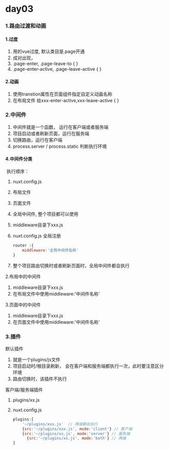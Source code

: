 # day03

### 1.路由过渡和动画

#### 1.过度

1.    用的vue过度,  默认类目是.page开通
2.    成对出现， 
   1. .page-enter, .page-leave-to {   }
   2. .page-enter-active, .page-leave-active {   }

#### 2.动画

1.   使用transtion属性在页面组件指定自定义动画名称
2.   在布局文件  给xxx-enter-active,xxx-leave-active  {    }





### 2.中间件

1.   中间件就是一个函数， 运行在客户端或者服务端
2.  项目启动或者刷新页面，运行在服务端
3.   切换路由，运行在客户端
4.  process.server / process.static  判断执行环境



#### 4.中间件分类

​    执行顺序：

1. nuxt.config.js
2. 布局文件
3. 页面文件

1.  全局中间件, 整个项目都可以使用

   1. middleware目录下xxx.js

   2. nuxt.config.js 全局注册  

      ```javascript
      router :{
          middleware:'全局中间件名称'
      }
      ```

   3. 整个项目路由切换时或者刷新页面时，全局中间件都会执行

2.布局中的中间件

1. middleware目录下xxx.js
2. 在布局文件中使用middleware:'中间件名称'



3.页面中的中间件

1. middleware目录下xxx.js
2. 在页面文件中使用middleware:'中间件名称'



### 3.插件

 默认插件

1. 就是一个plugins/js文件
2. 项目启动时/根目录刷新， 会在客户端和服务端都执行一次，此时要注意区分环境
3. 路由切换时，该插件不执行

 

客户端/服务端插件

1. plugins/xx.js

2. nuxt.config.js

   ```javascript
   plugins:[
       '~/plugins/xxx.js'  // 两端都会执行
       {src:'~/plugins/xxx.js', mode:'client'} // 客户端
       {src:'~/plugins/xx.js', mode:'server'} // 服务端
         {src:'~/plugins/xx.js', mode:'both'} // 两端
   ]
   ```

   
